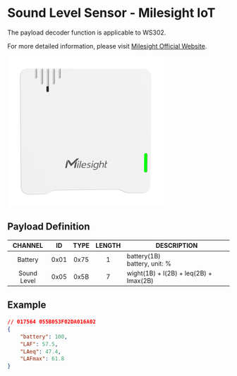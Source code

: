 # Sound Level Sensor - Milesight IoT

The payload decoder function is applicable to WS302.

For more detailed information, please visit [Milesight Official Website](https://www.milesight.com/iot/product/lorawan-sensor/ws302).

![WS302](WS302.png)

## Payload Definition

|   CHANNEL   |  ID  | TYPE | LENGTH | DESCRIPTION                            |
| :---------: | :--: | :--: | :----: | -------------------------------------- |
|   Battery   | 0x01 | 0x75 |   1    | battery(1B)<br />battery, unit: %      |
| Sound Level | 0x05 | 0x5B |   7    | wight(1B) + l(2B) + leq(2B) + lmax(2B) |

## Example

```json
// 017564 055B053F02DA016A02
{
    "battery": 100,
    "LAF": 57.5,
    "LAeq": 47.4,
    "LAFmax": 61.8
}
```
